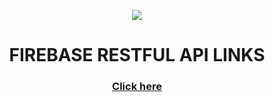 <p align="center">
  <img src="https://firebase.google.com/static/downloads/brand-guidelines/SVG/logo-standard.svg" />
</p>

<h1 align="center">FIREBASE RESTFUL API LINKS</h1>

<h3 align="center">
<a href="https://github.com/had3c/firebaserestfulapi/blob/main/docs/apidocs.md">Click here</a>
</h3>
